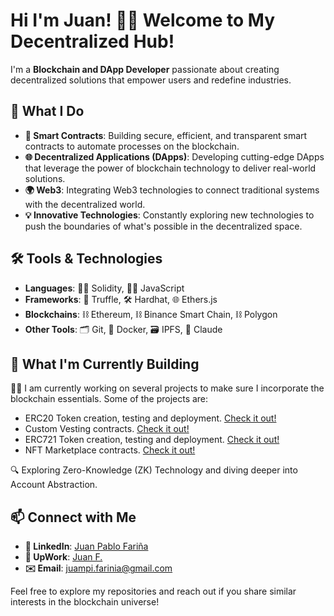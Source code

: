 # Hi I'm Juan! 👨‍💻 Welcome to My Decentralized Hub!


I'm a **Blockchain and DApp Developer** passionate about creating decentralized solutions that empower users and redefine industries.



## 🚀 What I Do

- **🔗 Smart Contracts**: Building secure, efficient, and transparent smart contracts to automate processes on the blockchain. 
- **🌐 Decentralized Applications (DApps)**: Developing cutting-edge DApps that leverage the power of blockchain technology to deliver real-world solutions.
- **🌍 Web3**: Integrating Web3 technologies to connect traditional systems with the decentralized world.
- **💡 Innovative Technologies**: Constantly exploring new technologies to push the boundaries of what's possible in the decentralized space.

  

## 🛠️ Tools & Technologies

- **Languages**: 🧑‍💻 Solidity, 🧑‍💻 JavaScript
- **Frameworks**: 🚧 Truffle, 🛠️ Hardhat, 🌐 Ethers.js
- **Blockchains**: ⛓️ Ethereum, ⛓️ Binance Smart Chain, ⛓️ Polygon
- **Other Tools**: 🗂️ Git, 🐳 Docker, 🗃️ IPFS, 🔧 Claude

  

## 🌱 What I'm Currently Building

👨‍💻 I am currently working on several projects to make sure I incorporate the blockchain essentials. Some of the projects are:
  - ERC20 Token creation, testing and deployment. [Check it out!](#)
  - Custom Vesting contracts. [Check it out!](#)
  - ERC721 Token creation, testing and deployment. [Check it out!](#)
  - NFT Marketplace contracts. [Check it out!](#)
    

🔍 Exploring Zero-Knowledge (ZK) Technology and diving deeper into Account Abstraction.


## 📫 Connect with Me

- **🔗 LinkedIn**: [Juan Pablo Fariña](https://www.linkedin.com/in/juan-pablo-fari%C3%B1a-a1b8a2133)
- **🌱 UpWork**: [Juan F.](https://www.upwork.com/freelancers/~0141fcd0e64d9ad440?mp_source=share)
- **✉️ Email**: [juampi.farinia@gmail.com](mailto:juampi.farinia@gmail.com)
  

Feel free to explore my repositories and reach out if you share similar interests in the blockchain universe!


<!--
**xampe11/xampe11** is a ✨ _special_ ✨ repository because its `README.md` (this file) appears on your GitHub profile.

Here are some ideas to get you started:

- 🔭 I’m currently working on ...
- 🌱 I’m currently learning ...
- 👯 I’m looking to collaborate on ...
- 🤔 I’m looking for help with ...
- 💬 Ask me about ...
- 📫 How to reach me: ...
- 😄 Pronouns: ...
- ⚡ Fun fact: ...
-->
